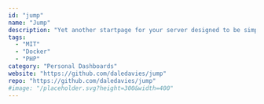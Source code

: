 ```yaml
---
id: "jump"
name: "Jump"
description: "Yet another startpage for your server designed to be simple, stylish, fast and secure."
tags:
  - "MIT"
  - "Docker"
  - "PHP"
category: "Personal Dashboards"
website: "https://github.com/daledavies/jump"
repo: "https://github.com/daledavies/jump"
#image: "/placeholder.svg?height=300&width=400"
---
```


